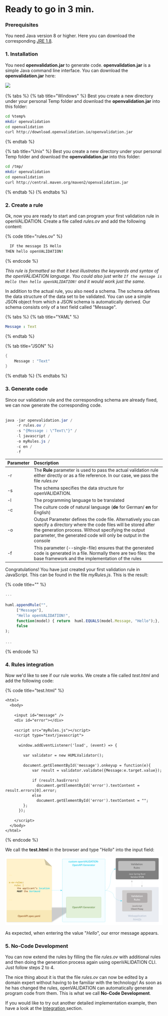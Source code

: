# Ready to go in 3 min.

### Prerequisites

You need Java version 8 or higher. Here you can download the corresponding [JRE 1.8](https://www.oracle.com/technetwork/java/javase/downloads/index.html).

### 1. Installation

You need **openvalidation.jar** to generate code. **openvalidation.jar** is a simple Java command line interface. You can download the **openvalidation.jar** here:

[![](.gitbook/assets/button1%20%285%29.PNG)](https://downloadarchive.blob.core.windows.net/openvalidation-generator/openvalidation.jar) 

{% tabs %}
{% tab title="Windows" %}
Best you create a new directory under your personal Temp folder and download the **openvalidation.jar** into this folder:

```bash
cd %temp%
mkdir openvalidation
cd openvalidation
curl http://download.openvalidation.io/openvalidation.jar
```
{% endtab %}

{% tab title="Unix" %}
Best you create a new directory under your personal Temp folder and download the **openvalidation.jar** into this folder:

```bash
cd /tmp/
mkdir openvalidation
cd openvalidation
curl http://central.maven.org/maven2/openvalidation.jar
```
{% endtab %}
{% endtabs %}

### 2. Create a rule

Ok, now you are ready to start and can program your first validation rule in openVALIDATION. Create a file called _rules.ov_ and add the following content:

{% code title="rules.ov" %}
```coffeescript
  IF the message IS Hello
THEN hello openVALIDATION!
```
{% endcode %}

_This rule is formatted so that it best illustrates the keywords and syntax of the openVALIDATION language. You could also just write `If the message is Hello then hello openVALIDATION!` and it would work just the same._

In addition to the actual rule, you also need a schema. The schema defines the data structure of the data set to be validated. You can use a simple JSON object from which a JSON schema is automatically derived. Our schema consists only of a text field called "Message".

{% tabs %}
{% tab title="YAML" %}
```yaml
Message : Text
```
{% endtab %}

{% tab title="JSON" %}
```scheme
{
    Message : "Text"
}
```
{% endtab %}
{% endtabs %}

### 3. Generate code

Since our validation rule and the corresponding schema are already fixed, we can now generate the corresponding code. 

```java

java -jar openvalidation.jar /
     -r rules.ov /
     -s "{Message : \"Text\"}" /
     -l javascript /
     -o myRules.js /
     -c en /
     -f

```

| Parameter        | Description |
| :--- | :--- |
| -r | The **Rule** parameter is used to pass the actual validation rule either directly or as a file reference. In our case, we pass the file _rules.ov_ |
| -s | The schema specifies the data structure for openVALIDATION. |
| -l | The programming language to be translated  |
| -c | The culture code of natural language \(**de** for German/ **en** for English\) |
| -o | Output Parameter defines the code file. Alternatively you can specify a directory where the code files will be stored after the generation process. Without specifying the output parameter, the generated code will only be output in the console |
| -f | This parameter \(--single-file\) ensures that the generated code is generated in a file. Normally there are two files: the base framework and the implementation of the rules |

Congratulations! You have just created your first validation rule in JavaScript. This can be found in the file _myRules.js_. This is the result:

{% code title="" %}
```javascript
...

huml.appendRule("",
     ["Message"],
     "Hello openVALIDATION!",
     function(model) { return  huml.EQUALS(model.Message, "Hello");},
     false
);

...
```
{% endcode %}



### 4. Rules integration

Now we'd like to see if our rule works. We create a file called _test.html_ and add the following code:

{% code title="test.html" %}
```markup
<html>
  <body>

    <input id="message" />
    <div id="error"></div>

    <script src="myRules.js"></script>
    <script type="text/javascript">

      window.addEventListener('load', (event) => {

        var validator = new HUMLValidator();

        document.getElementById('message').onkeyup = function(e){
            var result = validator.validate({Message:e.target.value});

            if (result.hasErrors)
              document.getElementById('error').textContent = result.errors[0].error;
            else
              document.getElementById('error').textContent = "";
        };
      });

    </script>
  </body>
</html>
```
{% endcode %}

We call the **test.html** in the browser and type "_Hello_" into the input field:

![](.gitbook/assets/image%20%2822%29.png)

As expected, when entering the value "_Hello_", our error message appears.



### 5. No-Code Development

You can now extend the rules by filling the file _rules.ov_ with additional rules and then doing the generation process again using openVALIDATION CLI. Just follow steps 2 to 4.

The nice thing about it is that the file _rules.ov_ can now be edited by a domain expert without having to be familiar with the technology! As soon as he has changed the rules, openVALIDATION can automatically generate program code from them. This is what we call **No-Code Development**.

If you would like to try out another detailed implementation example, then have a look at the [Integration ](openvalidation-integration.md)section.

